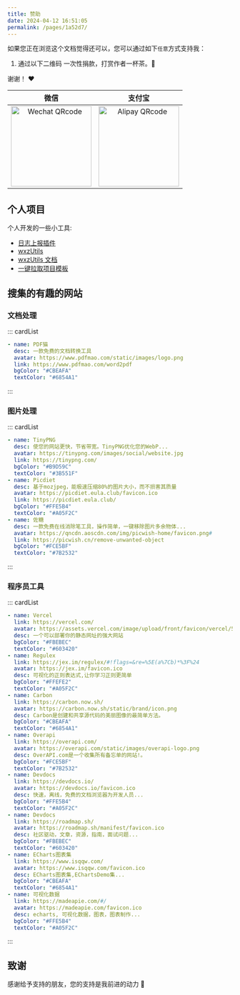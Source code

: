 ```yaml
---
title: 赞助
date: 2024-04-12 16:51:05
permalink: /pages/1a52d7/
---
```


如果您正在浏览这个文档觉得还可以，您可以通过如下`任意`方式支持我：

1. 通过以下二维码 一次性捐款，打赏作者一杯茶。:tea:

谢谢！ :heart:

| 微信                                                                                                                                | 支付宝                                                                                                                               |
| ----------------------------------------------------------------------------------------------------------------------------------- | ------------------------------------------------------------------------------------------------------------------------------------ |
| <div style="text-align: center;"><img src="https://qiniu.wangxiaoze.wang/hexo-blog/wx_pay.png" alt="Wechat QRcode" width=180></div> | <div style="text-align: center;"><img src="https://qiniu.wangxiaoze.wang/hexo-blog/zfb_pay.png" alt="Alipay QRcode" width=180></div> |

## 个人项目

个人开发的一些小工具:

- [日志上报插件](https://www.npmjs.com/package/log-reporting)
- [wxzUtils](https://www.npmjs.com/package/wxz-utils)
- [wxzUtils 文档](https://utilstools-docs.wangxiaoze.wang/)
- [一键拉取项目模板](https://www.npmjs.com/package/temp-pro)

## 搜集的有趣的网站

### 文档处理

::: cardList

```yaml
- name: PDF猫
  desc: 一款免费的文档转换工具
  avatar: https://www.pdfmao.com/static/images/logo.png
  link: https://www.pdfmao.com/word2pdf
  bgColor: "#CBEAFA"
  textColor: "#6854A1"
```

:::

### 图片处理

::: cardList

```yaml
- name: TinyPNG
  desc: 使您的网站更快，节省带宽。TinyPNG优化您的WebP...
  avatar: https://tinypng.com/images/social/website.jpg
  link: https://tinypng.com/
  bgColor: "#B9D59C"
  textColor: "#3B551F"
- name: Picdiet
  desc: 基于mozjpeg，能极速压缩80%的图片大小，而不损害其质量
  avatar: https://picdiet.eula.club/favicon.ico
  link: https://picdiet.eula.club/
  bgColor: "#FFE5B4"
  textColor: "#A05F2C"
- name: 佐糖
  desc: 一款免费在线消除笔工具，操作简单，一键移除图片多余物体...
  avatar: https://qncdn.aoscdn.com/img/picwish-home/favicon.png#
  link: https://picwish.cn/remove-unwanted-object
  bgColor: "#FCE5BF"
  textColor: "#7B2532"
```

:::

### 程序员工具

::: cardList

```yaml
- name: Vercel
  link: https://vercel.com/
  avatar: https://assets.vercel.com/image/upload/front/favicon/vercel/57x57.png
  desc: 一个可以部署你的静态网址的强大网站
  bgColor: "#FBEBEC"
  textColor: "#603420"
- name: Regulex
  link: https://jex.im/regulex/#!flags=&re=%5E(a%7Cb)*%3F%24
  avatar: https://jex.im/favicon.ico
  desc: 可视化的正则表达式,让你学习正则更简单
  bgColor: "#FFEFE2"
  textColor: "#A05F2C"
- name: Carbon
  link: https://carbon.now.sh/
  avatar: https://carbon.now.sh/static/brand/icon.png
  desc: Carbon是创建和共享源代码的美丽图像的最简单方法。
  bgColor: "#CBEAFA"
  textColor: "#6854A1"
- name: Overapi
  link: https://overapi.com/
  avatar: https://overapi.com/static/images/overapi-logo.png
  desc: OverAPI.com是一个收集所有备忘单的网站!。
  bgColor: "#FCE5BF"
  textColor: "#7B2532"
- name: Devdocs
  link: https://devdocs.io/
  avatar: https://devdocs.io/favicon.ico
  desc: 快速，离线，免费的文档浏览器为开发人员...
  bgColor: "#FFE5B4"
  textColor: "#A05F2C"
- name: Devdocs
  link: https://roadmap.sh/
  avatar: https://roadmap.sh/manifest/favicon.ico
  desc: 社区驱动，文章，资源，指南，面试问题...
  bgColor: "#FBEBEC"
  textColor: "#603420"
- name: ECharts图表集
  link: https://www.isqqw.com/
  avatar: https://www.isqqw.com/favicon.ico
  desc: ECharts图表集,EChartsDemo集...
  bgColor: "#CBEAFA"
  textColor: "#6854A1"
- name: 可视化数据
  link: https://madeapie.com/#/
  avatar: https://madeapie.com/favicon.ico
  desc: echarts, 可视化数据，图表，图表制作...
  bgColor: "#FFE5B4"
  textColor: "#A05F2C"
```

:::

## 致谢

感谢给予支持的朋友，您的支持是我前进的动力 🎉
